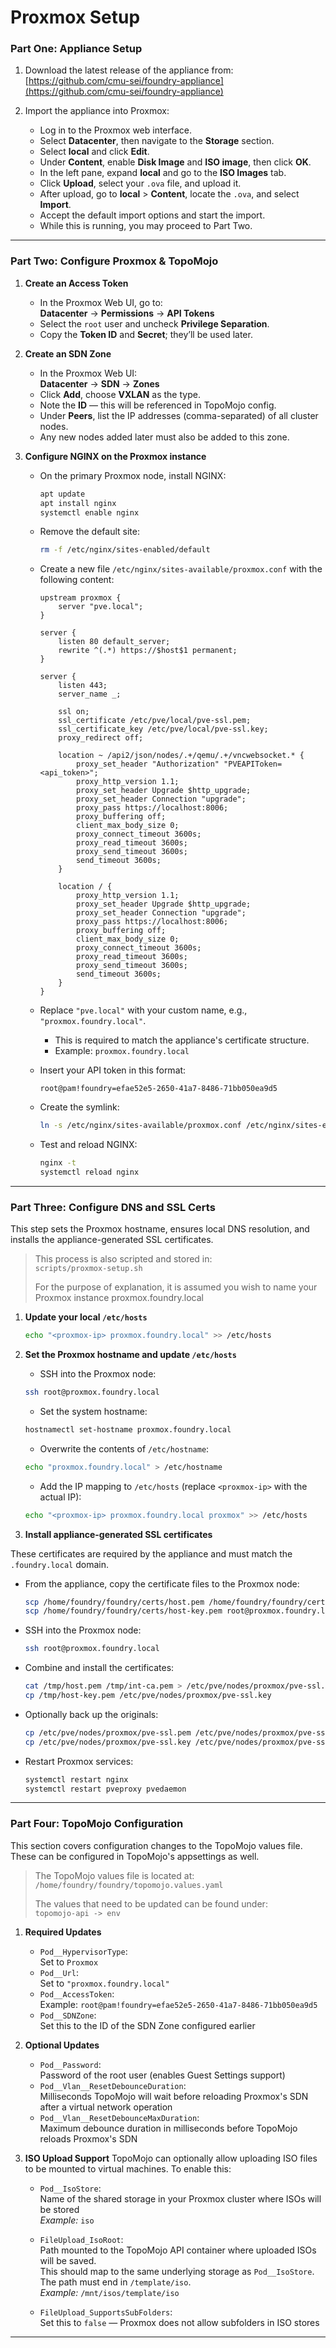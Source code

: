 # Proxmox Setup



### Part One: Appliance Setup

1. Download the latest release of the appliance from:  
   [https://github.com/cmu-sei/foundry-appliance](https://github.com/cmu-sei/foundry-appliance)

2. Import the appliance into Proxmox:
   - Log in to the Proxmox web interface.
   - Select **Datacenter**, then navigate to the **Storage** section.
   - Select **local** and click **Edit**.
   - Under **Content**, enable **Disk Image** and **ISO image**, then click **OK**.
   - In the left pane, expand **local** and go to the **ISO Images** tab.
   - Click **Upload**, select your `.ova` file, and upload it.
   - After upload, go to **local** > **Content**, locate the `.ova`, and select **Import**.
   - Accept the default import options and start the import.
   - While this is running, you may proceed to Part Two.

---

### Part Two: Configure Proxmox & TopoMojo

1. **Create an Access Token**
   - In the Proxmox Web UI, go to:  
     **Datacenter** → **Permissions** → **API Tokens**
   - Select the `root` user and uncheck **Privilege Separation**.
   - Copy the **Token ID** and **Secret**; they’ll be used later.

2. **Create an SDN Zone**
   - In the Proxmox Web UI:  
     **Datacenter** → **SDN** → **Zones**
   - Click **Add**, choose **VXLAN** as the type.
   - Note the **ID** — this will be referenced in TopoMojo config.
   - Under **Peers**, list the IP addresses (comma-separated) of all cluster nodes.
   - Any new nodes added later must also be added to this zone.

3. **Configure NGINX on the Proxmox instance**
   - On the primary Proxmox node, install NGINX:

     ```bash
     apt update
     apt install nginx
     systemctl enable nginx
     ```

   - Remove the default site:

     ```bash
     rm -f /etc/nginx/sites-enabled/default
     ```

   - Create a new file `/etc/nginx/sites-available/proxmox.conf` with the following content:

     ```nginx
     upstream proxmox {
         server "pve.local";
     }

     server {
         listen 80 default_server;
         rewrite ^(.*) https://$host$1 permanent;
     }

     server {
         listen 443;
         server_name _;

         ssl on;
         ssl_certificate /etc/pve/local/pve-ssl.pem;
         ssl_certificate_key /etc/pve/local/pve-ssl.key;
         proxy_redirect off;

         location ~ /api2/json/nodes/.+/qemu/.+/vncwebsocket.* {
             proxy_set_header "Authorization" "PVEAPIToken=<api_token>";
             proxy_http_version 1.1;
             proxy_set_header Upgrade $http_upgrade;
             proxy_set_header Connection "upgrade";
             proxy_pass https://localhost:8006;
             proxy_buffering off;
             client_max_body_size 0;
             proxy_connect_timeout 3600s;
             proxy_read_timeout 3600s;
             proxy_send_timeout 3600s;
             send_timeout 3600s;
         }

         location / {
             proxy_http_version 1.1;
             proxy_set_header Upgrade $http_upgrade;
             proxy_set_header Connection "upgrade";
             proxy_pass https://localhost:8006;
             proxy_buffering off;
             client_max_body_size 0;
             proxy_connect_timeout 3600s;
             proxy_read_timeout 3600s;
             proxy_send_timeout 3600s;
             send_timeout 3600s;
         }
     }
     ```

   - Replace `"pve.local"` with your custom name, e.g., `"proxmox.foundry.local"`.
     - This is required to match the appliance's certificate structure.
     - Example: `proxmox.foundry.local`

   - Insert your API token in this format:

     ```
     root@pam!foundry=efae52e5-2650-41a7-8486-71bb050ea9d5
     ```

   - Create the symlink:

     ```bash
     ln -s /etc/nginx/sites-available/proxmox.conf /etc/nginx/sites-enabled/proxmox.conf
     ```

   - Test and reload NGINX:

     ```bash
     nginx -t
     systemctl reload nginx
     ```

---

### Part Three: Configure DNS and SSL Certs

This step sets the Proxmox hostname, ensures local DNS resolution, and installs the appliance-generated SSL certificates.

> This process is also scripted and stored in:  
> `scripts/proxmox-setup.sh`
>
> For the purpose of explanation, it is assumed you wish to name your Proxmox instance proxmox.foundry.local

1. **Update your local `/etc/hosts`**
    ```bash
    echo "<proxmox-ip> proxmox.foundry.local" >> /etc/hosts
    ```

2. **Set the Proxmox hostname and update `/etc/hosts`**
    - SSH into the Proxmox node:

    ```bash
    ssh root@proxmox.foundry.local
    ```

    - Set the system hostname:

    ```bash
    hostnamectl set-hostname proxmox.foundry.local
    ```

    - Overwrite the contents of `/etc/hostname`:

    ```bash
    echo "proxmox.foundry.local" > /etc/hostname
    ```

    - Add the IP mapping to `/etc/hosts` (replace `<proxmox-ip>` with the actual IP):

    ```bash
    echo "<proxmox-ip> proxmox.foundry.local proxmox" >> /etc/hosts
    ```

3. **Install appliance-generated SSL certificates**

These certificates are required by the appliance and must match the `.foundry.local` domain.

- From the appliance, copy the certificate files to the Proxmox node:

  ```bash
  scp /home/foundry/foundry/certs/host.pem /home/foundry/foundry/certs/int-ca.pem root@proxmox.foundry.local:/tmp/
  scp /home/foundry/foundry/certs/host-key.pem root@proxmox.foundry.local:/tmp/
  ```

- SSH into the Proxmox node:

  ```bash
  ssh root@proxmox.foundry.local
  ```

- Combine and install the certificates:

  ```bash
  cat /tmp/host.pem /tmp/int-ca.pem > /etc/pve/nodes/proxmox/pve-ssl.pem
  cp /tmp/host-key.pem /etc/pve/nodes/proxmox/pve-ssl.key
  ```

- Optionally back up the originals:

  ```bash
  cp /etc/pve/nodes/proxmox/pve-ssl.pem /etc/pve/nodes/proxmox/pve-ssl.pem.orig
  cp /etc/pve/nodes/proxmox/pve-ssl.key /etc/pve/nodes/proxmox/pve-ssl.key.orig
  ```

- Restart Proxmox services:

  ```bash
  systemctl restart nginx
  systemctl restart pveproxy pvedaemon
  ```
---

### Part Four: TopoMojo Configuration

This section covers configuration changes to the TopoMojo values file. These can be configured in TopoMojo's appsettings as well.

> The TopoMojo values file is located at:  
> `/home/foundry/foundry/topomojo.values.yaml`  
>  
> The values that need to be updated can be found under:  
> `topomojo-api -> env`


1. **Required Updates**
   - `Pod__HypervisorType`:  
     Set to `Proxmox`
   - `Pod__Url`:  
     Set to `"proxmox.foundry.local"`
   - `Pod__AccessToken`:  
     Example: `root@pam!foundry=efae52e5-2650-41a7-8486-71bb050ea9d5`
   - `Pod__SDNZone`:  
     Set this to the ID of the SDN Zone configured earlier

2. **Optional Updates**
   - `Pod__Password`:  
     Password of the root user (enables Guest Settings support)
   - `Pod__Vlan__ResetDebounceDuration`:  
     Milliseconds TopoMojo will wait before reloading Proxmox's SDN after a virtual network operation
   - `Pod__Vlan__ResetDebounceMaxDuration`:  
     Maximum debounce duration in milliseconds before TopoMojo reloads Proxmox's SDN

3. **ISO Upload Support**
TopoMojo can optionally allow uploading ISO files to be mounted to virtual machines. To enable this:

   - `Pod__IsoStore`:  
     Name of the shared storage in your Proxmox cluster where ISOs will be stored  
     _Example:_ `iso`

   - `FileUpload_IsoRoot`:  
     Path mounted to the TopoMojo API container where uploaded ISOs will be saved.  
     This should map to the same underlying storage as `Pod__IsoStore`.  
     The path must end in `/template/iso`.  
     _Example:_ `/mnt/isos/template/iso`

   - `FileUpload_SupportsSubFolders`:  
     Set this to `false` — Proxmox does not allow subfolders in ISO stores

---